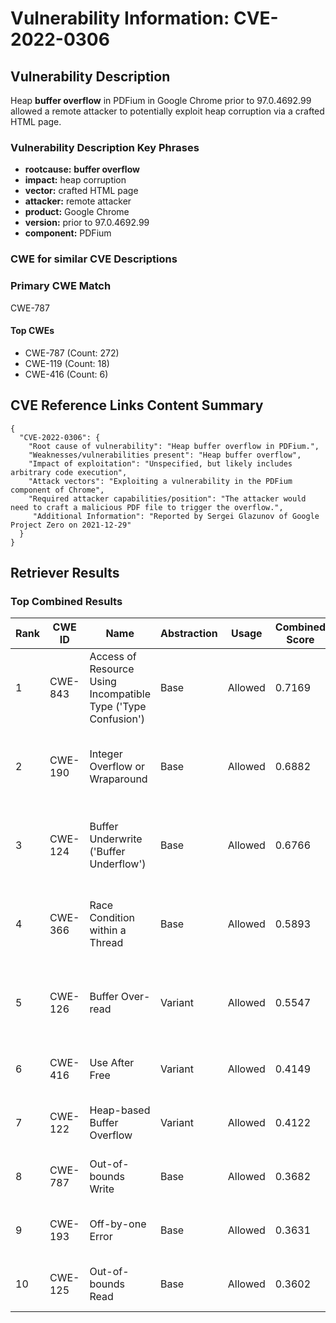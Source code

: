 # Vulnerability Information: CVE-2022-0306

## Vulnerability Description
Heap **buffer overflow** in PDFium in Google Chrome prior to 97.0.4692.99 allowed a remote attacker to potentially exploit heap corruption via a crafted HTML page.

### Vulnerability Description Key Phrases
- **rootcause:** **buffer overflow**
- **impact:** heap corruption
- **vector:** crafted HTML page
- **attacker:** remote attacker
- **product:** Google Chrome
- **version:** prior to 97.0.4692.99
- **component:** PDFium

### CWE for similar CVE Descriptions
### Primary CWE Match
CWE-787

#### Top CWEs
- CWE-787 (Count: 272)
- CWE-119 (Count: 18)
- CWE-416 (Count: 6)

## CVE Reference Links Content Summary
```
{
  "CVE-2022-0306": {
    "Root cause of vulnerability": "Heap buffer overflow in PDFium.",
    "Weaknesses/vulnerabilities present": "Heap buffer overflow",
    "Impact of exploitation": "Unspecified, but likely includes arbitrary code execution",
    "Attack vectors": "Exploiting a vulnerability in the PDFium component of Chrome",
    "Required attacker capabilities/position": "The attacker would need to craft a malicious PDF file to trigger the overflow.",
     "Additional Information": "Reported by Sergei Glazunov of Google Project Zero on 2021-12-29"
  }
}
```

## Retriever Results

### Top Combined Results

| Rank | CWE ID | Name | Abstraction | Usage | Combined Score | Retrievers | Individual Scores |
|------|--------|------|-------------|-------|---------------|------------|-------------------|
| 1 | CWE-843 | Access of Resource Using Incompatible Type ('Type Confusion') | Base | Allowed | 0.7169 | dense, sparse, graph | dense: 0.525, sparse: 0.232, graph: 0.900 |
| 2 | CWE-190 | Integer Overflow or Wraparound | Base | Allowed | 0.6882 | dense, sparse, graph | dense: 0.564, sparse: 0.177, graph: 0.853 |
| 3 | CWE-124 | Buffer Underwrite ('Buffer Underflow') | Base | Allowed | 0.6766 | dense, sparse, graph | dense: 0.587, sparse: 0.143, graph: 0.841 |
| 4 | CWE-366 | Race Condition within a Thread | Base | Allowed | 0.5893 | dense, sparse, graph | dense: 0.539, sparse: 0.183, graph: 0.601 |
| 5 | CWE-126 | Buffer Over-read | Variant | Allowed | 0.5547 | dense, sparse, graph | dense: 0.578, sparse: 0.159, graph: 0.618 |
| 6 | CWE-416 | Use After Free | Variant | Allowed | 0.4149 | dense, sparse | dense: 0.611, sparse: 0.251 |
| 7 | CWE-122 | Heap-based Buffer Overflow | Variant | Allowed | 0.4122 | dense, sparse | dense: 0.612, sparse: 0.245 |
| 8 | CWE-787 | Out-of-bounds Write | Base | Allowed | 0.3682 | dense, sparse | dense: 0.552, sparse: 0.160 |
| 9 | CWE-193 | Off-by-one Error | Base | Allowed | 0.3631 | dense, sparse | dense: 0.524, sparse: 0.176 |
| 10 | CWE-125 | Out-of-bounds Read | Base | Allowed | 0.3602 | dense, sparse | dense: 0.527, sparse: 0.169 |


